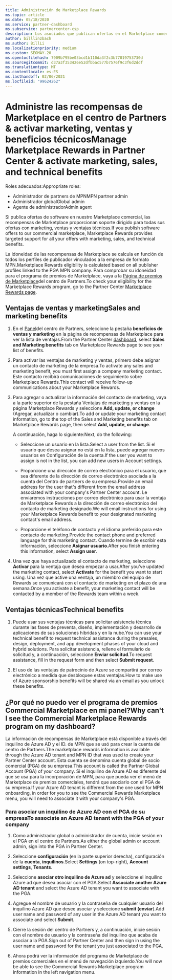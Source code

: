 ```yaml
---
title: Administración de Marketplace Rewards
ms.topic: article
ms.date: 05/18/2020
ms.service: partner-dashboard
ms.subservice: partnercenter-csp
description: Los asociados que publican ofertas en el Marketplace comercial pueden beneficiarse de las ventajas que ofrecen soporte técnico de marketing.
author: billlinzbach
ms.author: BillLi
ms.localizationpriority: medium
ms.custom: SEOMAY.20
ms.openlocfilehash: 7909b795be03bcd1b110da3f2c3b77019753730d
ms.sourcegitcommit: d37a3f353426e52dfbbac577b7576f9c3f6d2ddf
ms.translationtype: MT
ms.contentlocale: es-ES
ms.lasthandoff: 02/06/2021
ms.locfileid: "99624262"
---
```

# <a name="manage-marketplace-rewards-in-partner-center--activate-marketing-sales-and-technical-benefits"></a><span data-ttu-id="a4470-103">Administre las recompensas de Marketplace en el centro de Partners & activar marketing, ventas y beneficios técnicos</span><span class="sxs-lookup"><span data-stu-id="a4470-103">Manage Marketplace Rewards in Partner Center & activate marketing, sales, and technical benefits</span></span>

<span data-ttu-id="a4470-104">Roles adecuados:</span><span class="sxs-lookup"><span data-stu-id="a4470-104">Appropriate roles:</span></span>

- <span data-ttu-id="a4470-105">Administrador de partners de MPN</span><span class="sxs-lookup"><span data-stu-id="a4470-105">MPN partner admin</span></span>
- <span data-ttu-id="a4470-106">Administrador global</span><span class="sxs-lookup"><span data-stu-id="a4470-106">Global admin</span></span>
- <span data-ttu-id="a4470-107">Agente de administrador</span><span class="sxs-lookup"><span data-stu-id="a4470-107">Admin agent</span></span>

<span data-ttu-id="a4470-108">Si publica ofertas de software en nuestro Marketplace comercial, las recompensas de Marketplace proporcionan soporte dirigido para todas sus ofertas con marketing, ventas y ventajas técnicas.</span><span class="sxs-lookup"><span data-stu-id="a4470-108">If you  publish software offers to our commercial marketplace, Marketplace Rewards provides targeted support for all your offers with marketing, sales, and technical benefits.</span></span>

<span data-ttu-id="a4470-109">La idoneidad de las recompensas de Marketplace se calcula en función de todos los perfiles de publicador vinculados a la empresa de formato MPN.</span><span class="sxs-lookup"><span data-stu-id="a4470-109">Marketplace Rewards eligibility is calculated based on all publisher profiles linked to the PGA MPN company.</span></span> <span data-ttu-id="a4470-110">Para comprobar su idoneidad para el programa de premios de Marketplace, vaya a la [Página de premios de Marketplace](https://partner.microsoft.com/dashboard/mpn/program/commercialmarketplace)del centro de Partners.</span><span class="sxs-lookup"><span data-stu-id="a4470-110">To check your eligibility for the Marketplace Rewards program, go to the Partner Center [Marketplace Rewards page](https://partner.microsoft.com/dashboard/mpn/program/commercialmarketplace).</span></span>

## <a name="sales-and-marketing-benefits"></a><span data-ttu-id="a4470-111">Ventajas de ventas y marketing</span><span class="sxs-lookup"><span data-stu-id="a4470-111">Sales and marketing benefits</span></span>

1. <span data-ttu-id="a4470-112">En el [Panel](https://partner.microsoft.com/dashboard)del centro de Partners, seleccione la pestaña **beneficios de ventas y marketing** en la página de recompensas de Marketplace para ver la lista de ventajas.</span><span class="sxs-lookup"><span data-stu-id="a4470-112">From the Partner Center [dashboard](https://partner.microsoft.com/dashboard), select **Sales and Marketing benefits** tab on Marketplace Rewards page to see your list of benefits.</span></span> 

2. <span data-ttu-id="a4470-113">Para activar las ventajas de marketing y ventas, primero debe asignar un contacto de marketing de la empresa.</span><span class="sxs-lookup"><span data-stu-id="a4470-113">To activate any sales and marketing benefit, you must first assign a company marketing contact.</span></span> <span data-ttu-id="a4470-114">Este contacto recibirá comunicaciones de seguimiento sobre Marketplace Rewards.</span><span class="sxs-lookup"><span data-stu-id="a4470-114">This contact will receive follow-up communications about your Marketplace Rewards.</span></span>

3. <span data-ttu-id="a4470-115">Para agregar o actualizar la información del contacto de marketing, vaya a la parte superior de la pestaña Ventajas de marketing y ventas en la página Marketplace Rewards y seleccione **Add, update, or change** (Agregar, actualizar o cambiar).</span><span class="sxs-lookup"><span data-stu-id="a4470-115">To add or update your marketing contact information, go to the top of the Sales and Marketing benefits tab on Marketplace Rewards page, then select **Add, update, or change**.</span></span> 

   <span data-ttu-id="a4470-116">A continuación, haga lo siguiente:</span><span class="sxs-lookup"><span data-stu-id="a4470-116">Next, do the following:</span></span>

   - <span data-ttu-id="a4470-117">Seleccione un usuario en la lista.</span><span class="sxs-lookup"><span data-stu-id="a4470-117">Select a user from the list.</span></span> <span data-ttu-id="a4470-118">Si el usuario que desea asignar no está en la lista, puede agregar nuevos usuarios en Configuración de la cuenta.</span><span class="sxs-lookup"><span data-stu-id="a4470-118">If the user you want to assign is not in the list, you can add new users in Account settings.</span></span>

   - <span data-ttu-id="a4470-119">Proporcione una dirección de correo electrónico para el usuario, que sea diferente de la dirección de correo electrónico asociada a la cuenta del Centro de partners de su empresa.</span><span class="sxs-lookup"><span data-stu-id="a4470-119">Provide an email address for the user that's different from the email address associated with your company's Partner Center account.</span></span> <span data-ttu-id="a4470-120">Le enviaremos instrucciones por correo electrónico para usar la ventaja de Marketplace Rewards a la dirección de correo electrónico del contacto de marketing designado.</span><span class="sxs-lookup"><span data-stu-id="a4470-120">We will email instructions for using your Marketplace Rewards benefit to your designated marketing contact's email address.</span></span>

   - <span data-ttu-id="a4470-121">Proporcione el teléfono de contacto y el idioma preferido para este contacto de marketing.</span><span class="sxs-lookup"><span data-stu-id="a4470-121">Provide the contact phone and preferred language for this marketing contact.</span></span> <span data-ttu-id="a4470-122">Cuando termine de escribir esta información, seleccione **Asignar usuario**.</span><span class="sxs-lookup"><span data-stu-id="a4470-122">After you finish entering this information, select **Assign user**.</span></span>

4. <span data-ttu-id="a4470-123">Una vez que haya actualizado el contacto de marketing, seleccione **Activar** para la ventaja que desea empezar a usar.</span><span class="sxs-lookup"><span data-stu-id="a4470-123">After you’ve updated the marketing contact, select **Activate** for the benefit you want to start using.</span></span> <span data-ttu-id="a4470-124">Una vez que active una ventaja, un miembro del equipo de Rewards se comunicará con el contacto de marketing en el plazo de una semana.</span><span class="sxs-lookup"><span data-stu-id="a4470-124">Once you activate a benefit, your marketing contact will be contacted by a member of the Rewards team within a week.</span></span>

## <a name="technical-benefits"></a><span data-ttu-id="a4470-125">Ventajas técnicas</span><span class="sxs-lookup"><span data-stu-id="a4470-125">Technical benefits</span></span>

1. <span data-ttu-id="a4470-126">Puede usar sus ventajas técnicas para solicitar asistencia técnica durante las fases de preventa, diseño, implementación y desarrollo de aplicaciones de sus soluciones híbridas y en la nube.</span><span class="sxs-lookup"><span data-stu-id="a4470-126">You can use your technical benefit to request technical assistance during the presales, design, deployment, and app development phases of your cloud and hybrid solutions.</span></span> <span data-ttu-id="a4470-127">Para solicitar asistencia, rellene el formulario de solicitud y, a continuación, seleccione **Enviar solicitud**.</span><span class="sxs-lookup"><span data-stu-id="a4470-127">To request assistance, fill in the request form and then select **Submit request**.</span></span>

2. <span data-ttu-id="a4470-128">El uso de las ventajas de patrocinio de Azure se compartirá por correo electrónico a medida que desbloquee estas ventajas.</span><span class="sxs-lookup"><span data-stu-id="a4470-128">How to make use of Azure sponsorship benefits will be shared via an email as you unlock these benefits.</span></span>

## <a name="why-cant-i-see-the-commercial-marketplace-rewards-program-on-my-dashboard"></a><span data-ttu-id="a4470-129">¿Por qué no puedo ver el programa de premios Commercial Marketplace en mi panel?</span><span class="sxs-lookup"><span data-stu-id="a4470-129">Why can't I see the Commercial Marketplace Rewards program on my dashboard?</span></span>

<span data-ttu-id="a4470-130">La información de recompensas de Marketplace está disponible a través del inquilino de Azure AD y el ID. de MPN que se usó para crear la cuenta del centro de Partners.</span><span class="sxs-lookup"><span data-stu-id="a4470-130">The marketplace rewards information is available through the Azure AD tenant and MPN ID that was used to create your Partner Center account.</span></span> <span data-ttu-id="a4470-131">Esta cuenta se denomina cuenta global de socio comercial (PGA) de su empresa.</span><span class="sxs-lookup"><span data-stu-id="a4470-131">This account is called the Partner Global Account (PGA) of your company.</span></span> <span data-ttu-id="a4470-132">Si el inquilino de Azure AD es diferente del que se usa para la incorporación de MPN, para que pueda ver el menú de Marketplace de premios comerciales, tendrá que asociarlo con el PGA de su empresa.</span><span class="sxs-lookup"><span data-stu-id="a4470-132">If your Azure AD tenant is different from the  one used for MPN onboarding, in order for you to see the Commercial Rewards Marketplace menu, you will need to associate it with your company's PGA.</span></span>

### <a name="to-associate-an-azure-ad-tenant-with-the-pga-of-your-company"></a><span data-ttu-id="a4470-133">Para asociar un inquilino de Azure AD con el PGA de su empresa</span><span class="sxs-lookup"><span data-stu-id="a4470-133">To associate an Azure AD tenant with the PGA of your company</span></span>

1. <span data-ttu-id="a4470-134">Como administrador global o administrador de cuenta, inicie sesión en el PGA en el centro de Partners.</span><span class="sxs-lookup"><span data-stu-id="a4470-134">As either the global admin or account admin, sign into the PGA in Partner Center.</span></span>

2. <span data-ttu-id="a4470-135">Seleccione **configuración** (en la parte superior derecha), configuración de la **cuenta**, **inquilinos**.</span><span class="sxs-lookup"><span data-stu-id="a4470-135">Select **Settings** (on top-right), **Account settings**, **Tenants**.</span></span> 

3. <span data-ttu-id="a4470-136">Seleccione **asociar otro inquilino de Azure ad** y seleccione el inquilino Azure ad que desea asociar con el PGA.</span><span class="sxs-lookup"><span data-stu-id="a4470-136">Select **Associate another Azure AD tenant** and select the Azure AD tenant you want to associate with the PGA.</span></span>

4. <span data-ttu-id="a4470-137">Agregue el nombre de usuario y la contraseña de cualquier usuario del inquilino Azure AD que desee asociar y seleccione **submit (enviar**).</span><span class="sxs-lookup"><span data-stu-id="a4470-137">Add user name and password of any user in the Azure AD tenant you want to associate and select **Submit**.</span></span>

5. <span data-ttu-id="a4470-138">Cierre la sesión del centro de Partners y, a continuación, inicie sesión con el nombre de usuario y la contraseña del inquilino que acaba de asociar a la PGA.</span><span class="sxs-lookup"><span data-stu-id="a4470-138">Sign out of Partner Center and then sign in using the user name and password for the tenant you just associated to the PGA.</span></span>

6. <span data-ttu-id="a4470-139">Ahora podrá ver la información del programa de Marketplace de premios comerciales en el menú de navegación izquierdo.</span><span class="sxs-lookup"><span data-stu-id="a4470-139">You will now be able to see the Commercial Rewards Marketplace program information in the left navigation menu.</span></span>

